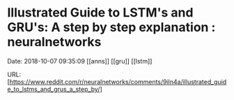 # Illustrated Guide to LSTM&#039;s and GRU&#039;s: A step by step explanation : neuralnetworks

Date: 2018-10-07 09:35:09
[[anns]] [[gru]] [[lstm]]

URL: [https://www.reddit.com/r/neuralnetworks/comments/9iln4a/illustrated_guide_to_lstms_and_grus_a_step_by/]
